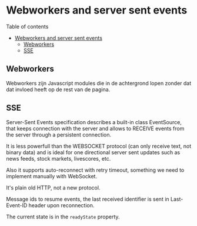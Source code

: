 # Webworkers and server sent events
Table of contents
- [Webworkers and server sent events](#webworkers-and-server-sent-events)
  - [Webworkers](#webworkers)
  - [SSE](#sse)
## Webworkers 
Webworkers zijn Javascript modules die in de achtergrond lopen zonder dat dat invloed heeft op de rest van de pagina. 

## SSE
Server-Sent Events specification describes a built-in class EventSource, that keeps connection with the server and allows to RECEIVE events from the server through a persistent connection.

It is less powerfull than the WEBSOCKET protocol (can only receive text, not binary data) and is ideal for one directional server sent updates such as news feeds, stock markets, livescores, etc. 

Also it supports auto-reconnect with retry timeout, something we need to implement manually with WebSocket. 

It's plain old HTTP, not a new protocol.

Message ids to resume events, the last received identifier is sent in Last-Event-ID header upon reconnection.

The current state is in the `readyState` property.